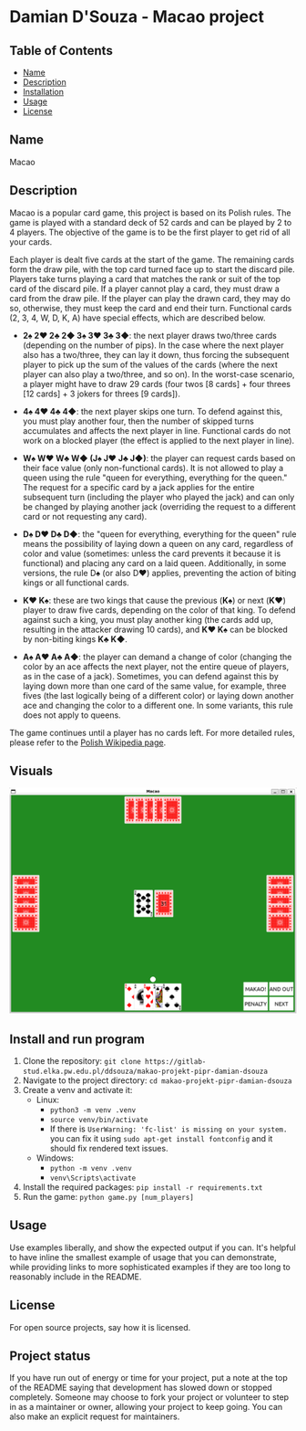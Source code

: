 # Damian D'Souza - Macao project

## Table of Contents

- [Name](#name)
- [Description](#description)
- [Installation](#installation)
- [Usage](#usage)
- [License](#license)

## Name
Macao

## Description

Macao is a popular card game, this project is based on its Polish rules. The game is played with a standard deck of 52 cards and can be played by 2 to 4 players. The objective of the game is to be the first player to get rid of all your cards.

Each player is dealt five cards at the start of the game. The remaining cards form the draw pile, with the top card turned face up to start the discard pile. Players take turns playing a card that matches the rank or suit of the top card of the discard pile. If a player cannot play a card, they must draw a card from the draw pile. If the player can play the drawn card, they may do so, otherwise, they must keep the card and end their turn. Functional cards (2, 3, 4, W, D, K, A) have special effects, which are described below.

 - **2♠ 2♥ 2♣ 2◆ 3♠ 3♥ 3♣ 3◆**: the next player draws two/three cards (depending on the number of pips). In the case where the next player also has a two/three, they can lay it down, thus forcing the subsequent player to pick up the sum of the values of the cards (where the next player can also play a two/three, and so on). In the worst-case scenario, a player might have to draw 29 cards (four twos [8 cards] + four threes [12 cards] + 3 jokers for threes [9 cards]).

- **4♠ 4♥ 4♣ 4◆**: the next player skips one turn. To defend against this, you must play another four, then the number of skipped turns accumulates and affects the next player in line. Functional cards do not work on a blocked player (the effect is applied to the next player in line).

- **W♠ W♥ W♣ W◆ (J♠ J♥ J♣ J◆)**: the player can request cards based on their face value (only non-functional cards). It is not allowed to play a queen using the rule "queen for everything, everything for the queen." The request for a specific card by a jack applies for the entire subsequent turn (including the player who played the jack) and can only be changed by playing another jack (overriding the request to a different card or not requesting any card).

- **D♠ D♥ D♣ D◆**: the "queen for everything, everything for the queen" rule means the possibility of laying down a queen on any card, regardless of color and value (sometimes: unless the card prevents it because it is functional) and placing any card on a laid queen. Additionally, in some versions, the rule D♠ (or also D♥) applies, preventing the action of biting kings or all functional cards.

- **K♥ K♠**: these are two kings that cause the previous (**K♠**) or next (**K♥**) player to draw five cards, depending on the color of that king. To defend against such a king, you must play another king (the cards add up, resulting in the attacker drawing 10 cards), and **K♥ K♠** can be blocked by non-biting kings **K♣ K◆**.

- **A♠ A♥ A♣ A◆**: the player can demand a change of color (changing the color by an ace affects the next player, not the entire queue of players, as in the case of a jack). Sometimes, you can defend against this by laying down more than one card of the same value, for example, three fives (the last logically being of a different color) or laying down another ace and changing the color to a different one. In some variants, this rule does not apply to queens.

The game continues until a player has no cards left. For more detailed rules, please refer to the [Polish Wikipedia page](https://pl.wikipedia.org/wiki/Makao_(gra_karciana)).

## Visuals
![Game beg](./images/normal_board.png)

## Install and run program
1. Clone the repository: `git clone https://gitlab-stud.elka.pw.edu.pl/ddsouza/makao-projekt-pipr-damian-dsouza`
2. Navigate to the project directory: `cd makao-projekt-pipr-damian-dsouza`
3. Create a venv and activate it:
    - Linux:
        - `python3 -m venv .venv`
        - `source venv/bin/activate`
        - If there is `UserWarning: 'fc-list' is missing on your system.` you can fix it using `sudo apt-get install fontconfig` and it should fix rendered text issues.
    - Windows:
        - `python -m venv .venv`
        - `venv\Scripts\activate`
4. Install the required packages: `pip install -r requirements.txt`
5. Run the game: `python game.py [num_players]`

## Usage
Use examples liberally, and show the expected output if you can. It's helpful to have inline the smallest example of usage that you can demonstrate, while providing links to more sophisticated examples if they are too long to reasonably include in the README.

## License
For open source projects, say how it is licensed.

## Project status
If you have run out of energy or time for your project, put a note at the top of the README saying that development has slowed down or stopped completely. Someone may choose to fork your project or volunteer to step in as a maintainer or owner, allowing your project to keep going. You can also make an explicit request for maintainers.
